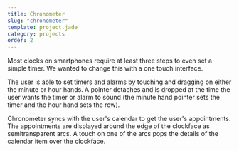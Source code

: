 ```yaml
---
title: Chronometer
slug: "chronometer"
template: project.jade
category: projects
order: 2
---
```


Most clocks on smartphones require at least three steps to even set a simple timer. We wanted to change this with a one touch interface.

The user is able to set timers and alarms by touching and dragging on either the minute or hour hands. A pointer detaches and is dropped at the time the user wants the timer or alarm to sound (the minute hand pointer sets the timer and the hour hand sets the row).

Chronometer syncs with the user's calendar to get the user's appointments. The appointments are displayed around the edge of the clockface as semitransparent arcs. A touch on one of the arcs pops the details of the calendar item over the clockface.
